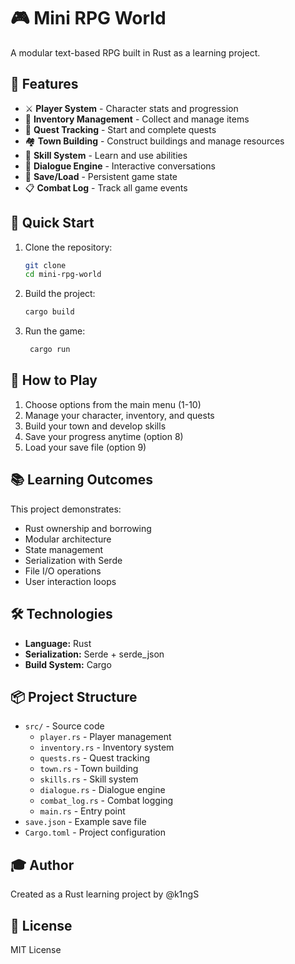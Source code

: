 # 🎮 Mini RPG World

A modular text-based RPG built in Rust as a learning project.

## 🌟 Features

- ⚔️ **Player System** - Character stats and progression
- 🎒 **Inventory Management** - Collect and manage items
- 📜 **Quest Tracking** - Start and complete quests
- 🏘️ **Town Building** - Construct buildings and manage resources
- 🔮 **Skill System** - Learn and use abilities
- 📖 **Dialogue Engine** - Interactive conversations
- 💾 **Save/Load** - Persistent game state
- 📋 **Combat Log** - Track all game events

## 🚀 Quick Start

1. Clone the repository:
   ```bash
   git clone
   cd mini-rpg-world
   ```
   
2. Build the project:
   ```bash
   cargo build
   ```
   
3. Run the game:
   ```bash
    cargo run
    ```

## 🎯 How to Play

1. Choose options from the main menu (1-10)
2. Manage your character, inventory, and quests
3. Build your town and develop skills
4. Save your progress anytime (option 8)
5. Load your save file (option 9)

## 📚 Learning Outcomes

This project demonstrates:
- Rust ownership and borrowing
- Modular architecture
- State management
- Serialization with Serde
- File I/O operations
- User interaction loops

## 🛠️ Technologies

- **Language:** Rust
- **Serialization:** Serde + serde_json
- **Build System:** Cargo

## 📦 Project Structure

- `src/` - Source code
  - `player.rs` - Player management
  - `inventory.rs` - Inventory system
  - `quests.rs` - Quest tracking
  - `town.rs` - Town building
  - `skills.rs` - Skill system
  - `dialogue.rs` - Dialogue engine
  - `combat_log.rs` - Combat logging
  - `main.rs` - Entry point
- `save.json` - Example save file
- `Cargo.toml` - Project configuration

## 🎓 Author

Created as a Rust learning project by @k1ngS

## 📄 License

MIT License